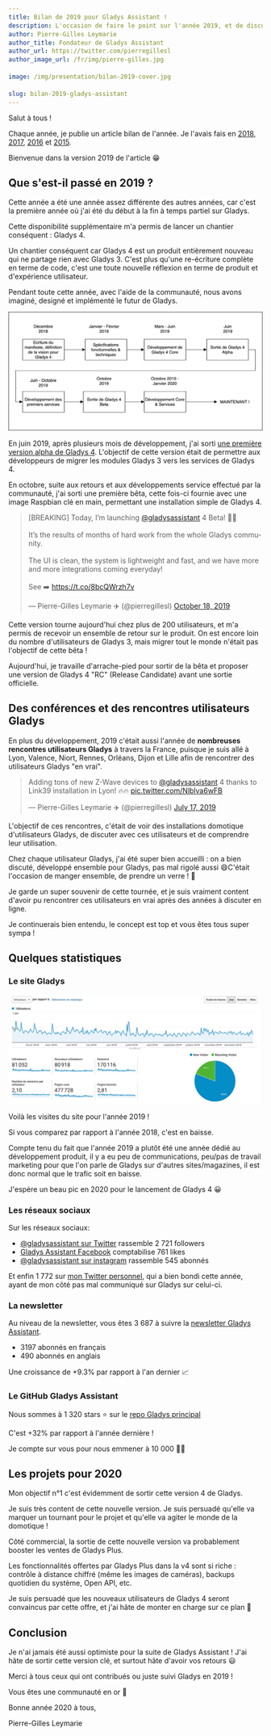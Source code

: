```yaml
---
title: Bilan de 2019 pour Gladys Assistant !
description: L'occasion de faire le point sur l'année 2019, et de discuter des projets pour 2020.
author: Pierre-Gilles Leymarie
author_title: Fondateur de Gladys Assistant
author_url: https://twitter.com/pierregillesl
author_image_url: /fr/img/pierre-gilles.jpg

image: /img/presentation/bilan-2019-cover.jpg

slug: bilan-2019-gladys-assistant
---
```


Salut à tous !

Chaque année, je publie un article bilan de l'année. Je l'avais fais en [2018](/fr/blog/bilan-2018-pour-gladys-assistant), [2017](/fr/blog/bilan-gladys-2017), [2016](/fr/blog/bilan-annee-2016) et [2015](/blog/bilan-2015-et-projets-pour-2016).

Bienvenue dans la version 2019 de l'article 😁

<!--truncate-->

## Que s'est-il passé en 2019 ?

Cette année a été une année assez différente des autres années, car c'est la première année où j'ai été du début à la fin à temps partiel sur Gladys.

Cette disponibilité supplémentaire m'a permis de lancer un chantier conséquent : Gladys 4.

Un chantier conséquent car Gladys 4 est un produit entièrement nouveau qui ne partage rien avec Gladys 3. C'est plus qu'une re-écriture complète en terme de code, c'est une toute nouvelle réflexion en terme de produit et d'expérience utilisateur.

Pendant toute cette année, avec l'aide de la communauté, nous avons imaginé, designé et implémenté le futur de Gladys.

![Programme de 2019](../../../static/img/articles/fr/bilan-2019/2019-schedule.png)

En juin 2019, après plusieurs mois de développement, j'ai sorti [une première version alpha de Gladys 4](/fr/blog/premiere-alpha-gladys-4). L'objectif de cette version était de permettre aux développeurs de migrer les modules Gladys 3 vers les services de Gladys 4.

En octobre, suite aux retours et aux développements service effectué par la communauté, j'ai sorti une première bêta, cette fois-ci fournie avec une image Raspbian clé en main, permettant une installation simple de Gladys 4.

<blockquote class="twitter-tweet"><p lang="en" dir="ltr">[BREAKING] Today, I’m launching <a href="https://twitter.com/gladysassistant?ref_src=twsrc%5Etfw">@gladysassistant</a> 4 Beta! 🚀🚀<br/><br/>It’s the results of months of hard work from the whole Gladys community.<br/><br/>The UI is clean, the system is lightweight and fast, and we have more and more integrations coming everyday!<br/><br/>See ➡️ <a href="https://t.co/8bcQWrzh7v">https://t.co/8bcQWrzh7v</a></p>&mdash; Pierre-Gilles Leymarie ✈️ (@pierregillesl) <a href="https://twitter.com/pierregillesl/status/1185254263309635585?ref_src=twsrc%5Etfw">October 18, 2019</a></blockquote> <script async src="https://platform.twitter.com/widgets.js" charset="utf-8"></script>

Cette version tourne aujourd'hui chez plus de 200 utilisateurs, et m'a permis de recevoir un ensemble de retour sur le produit. On est encore loin du nombre d'utilisateurs de Gladys 3, mais migrer tout le monde n'était pas l'objectif de cette bêta !

Aujourd'hui, je travaille d'arrache-pied pour sortir de la bêta et proposer une version de Gladys 4 "RC" (Release Candidate) avant une sortie officielle.

## Des conférences et des rencontres utilisateurs Gladys

En plus du développement, 2019 c'était aussi l'année de **nombreuses rencontres utilisateurs Gladys** à travers la France, puisque je suis allé à Lyon, Valence, Niort, Rennes, Orléans, Dijon et Lille afin de rencontrer des utilisateurs Gladys "en vrai".

<blockquote class="twitter-tweet"><p lang="en" dir="ltr">Adding tons of new Z-Wave devices to <a href="https://twitter.com/gladysassistant?ref_src=twsrc%5Etfw">@gladysassistant</a> 4 thanks to Link39 installation in Lyon! 🔥🔥 <a href="https://t.co/Nlblva6wFB">pic.twitter.com/Nlblva6wFB</a></p>&mdash; Pierre-Gilles Leymarie ✈️ (@pierregillesl) <a href="https://twitter.com/pierregillesl/status/1151594985717948416?ref_src=twsrc%5Etfw">July 17, 2019</a></blockquote> <script async src="https://platform.twitter.com/widgets.js" charset="utf-8"></script>

L'objectif de ces rencontres, c'était de voir des installations domotique d'utilisateurs Gladys, de discuter avec ces utilisateurs et de comprendre leur utilisation.

Chez chaque utilisateur Gladys, j'ai été super bien accueilli : on a bien discuté, développé ensemble pour Gladys, pas mal rigolé aussi 😄C'était l'occasion de manger ensemble, de prendre un verre ! 🍻

Je garde un super souvenir de cette tournée, et je suis vraiment content d'avoir pu rencontrer ces utilisateurs en vrai après des années à discuter en ligne.

Je continuerais bien entendu, le concept est top et vous êtes tous super sympa !

## Quelques statistiques

### Le site Gladys

![Trafic sur le site 2019](../../../static/img/articles/fr/bilan-2019/traffic.jpg)

Voilà les visites du site pour l'année 2019 !

Si vous comparez par rapport à l'année 2018, c'est en baisse.

Compte tenu du fait que l'année 2019 a plutôt été une année dédié au développement produit, il y a eu peu de communications, peu/pas de travail marketing pour que l'on parle de Gladys sur d'autres sites/magazines, il est donc normal que le trafic soit en baisse.

J'espère un beau pic en 2020 pour le lancement de Gladys 4 😀

### Les réseaux sociaux

Sur les réseaux sociaux:

- [@gladysassistant sur Twitter](https://twitter.com/gladysassistant) rassemble 2 721 followers
- [Gladys Assistant Facebook](https://www.facebook.com/gladysassistant) comptabilise 761 likes
- [@gladysassistant sur instagram](https://www.instagram.com/gladysassistant) rassemble 545 abonnés

Et enfin 1 772 sur [mon Twitter personnel](https://twitter.com/pierregillesl), qui a bien bondi cette année, ayant de mon côté pas mal communiqué sur Gladys sur celui-ci.

### La newsletter

Au niveau de la newsletter, vous êtes 3 687 à suivre la [newsletter Gladys Assistant](https://email-list.gladysassistant.com/subscription/1mXJoEWEl).

- 3197 abonnés en français
- 490 abonnés en anglais

Une croissance de +9.3% par rapport à l'an dernier 📈

### Le GitHub Gladys Assistant

Nous sommes à 1 320 stars ⭐ sur le [repo Gladys principal](https://github.com/GladysAssistant/Gladys)

C'est +32% par rapport à l'année dernière !

Je compte sur vous pour nous emmener à 10 000 🚀🚀

## Les projets pour 2020

Mon objectif n°1 c'est évidemment de sortir cette version 4 de Gladys.

Je suis très content de cette nouvelle version. Je suis persuadé qu'elle va marquer un tournant pour le projet et qu'elle va agiter le monde de la domotique !

Côté commercial, la sortie de cette nouvelle version va probablement booster les ventes de Gladys Plus.

Les fonctionnalités offertes par Gladys Plus dans la v4 sont si riche : contrôle à distance chiffré (même les images de caméras), backups quotidien du système, Open API, etc.

Je suis persuadé que les nouveaux utilisateurs de Gladys 4 seront convaincus par cette offre, et j'ai hâte de monter en charge sur ce plan 🙂

## Conclusion

Je n'ai jamais été aussi optimiste pour la suite de Gladys Assistant ! J'ai hâte de sortir cette version clé, et surtout hâte d'avoir vos retours 😃

Merci à tous ceux qui ont contribués ou juste suivi Gladys en 2019 !

Vous êtes une communauté en or 🏅

Bonne année 2020 à tous,

Pierre-Gilles Leymarie
